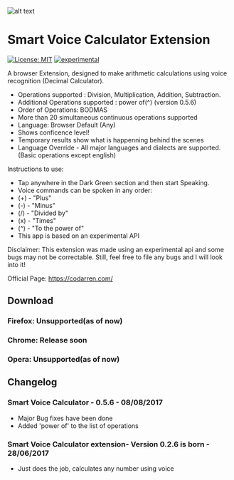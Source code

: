 ![alt text](https://raw.githubusercontent.com/codarrenvelvindron/voice-calculator-extension/master/icons/icon128.png "Voice Calculator")
# Smart Voice Calculator Extension
[![License: MIT](https://img.shields.io/badge/License-MIT-yellow.svg)](https://opensource.org/licenses/MIT)
[![experimental](http://badges.github.io/stability-badges/dist/experimental.svg)](http://github.com/badges/stability-badges)

A browser Extension, designed to make arithmetic calculations using voice recognition (Decimal Calculator).
- Operations supported : Division, Multiplication, Addition, Subtraction.
- Additional Operations supported : power of(^) (version 0.5.6)
- Order of Operations: BODMAS 
- More than 20 simultaneous continuous operations supported
- Language: Browser Default (Any)
- Shows conficence level!
- Temporary results show what is happenning behind the scenes
- Language Override - All major languages and dialects are supported. (Basic operations except english)


Instructions to use:
- Tap anywhere in the Dark Green section and then start Speaking.
- Voice commands can be spoken in any order:
- (+) - "Plus"
- (-) - "Minus"
- (/) - "Divided by"
- (x) - "Times"
- (^) - "To the power of"
- This app is based on an experimental API

Disclaimer:
This extension was made using an experimental api and some bugs may not be correctable.
Still, feel free to file any bugs and I will look into it!

Official Page: https://codarren.com/

## Download
### Firefox: Unsupported(as of now)
### Chrome: Release soon
### Opera: Unsupported(as of now)

## Changelog

### Smart Voice Calculator - 0.5.6 - 08/08/2017
* Major Bug fixes have been done
* Added 'power of' to the list of operations


### Smart Voice Calculator extension- Version 0.2.6 is born - 28/06/2017
* Just does the job, calculates any number using voice

